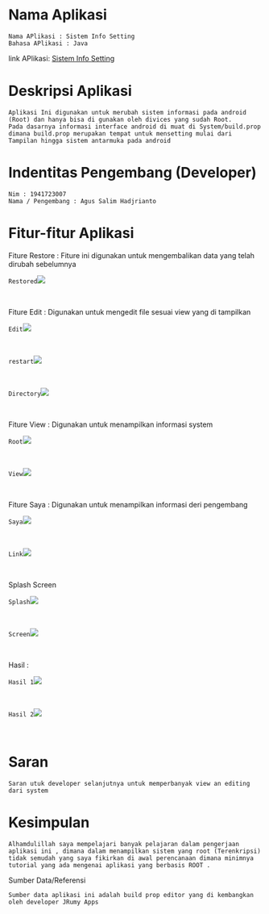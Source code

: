 # Nama Aplikasi

    Nama APlikasi : Sistem Info Setting
    Bahasa APlikasi : Java

 link APlikasi: [Sistem Info Setting](apk/app-debug.apk)


# Deskripsi Aplikasi

    Aplikasi Ini digunakan untuk merubah sistem informasi pada android (Root) dan hanya bisa di gunakan oleh divices yang sudah Root.
    Pada dasarnya informasi interface android di muat di System/build.prop dimana build.prop merupakan tempat untuk mensetting mulai dari Tampilan hingga sistem antarmuka pada android

# Indentitas Pengembang (Developer)

    Nim : 1941723007
    Nama / Pengembang : Agus Salim Hadjrianto

# Fitur-fitur Aplikasi

Fiture Restore : Fiture ini digunakan untuk mengembalikan data yang telah dirubah sebelumnya

`Restored`![](img/restored.jpg)

<br>

Fiture Edit : Digunakan untuk mengedit file sesuai view yang di tampilkan

`Edit`![](img/edit.jpg)

<br>

`restart`![](img/restart.jpg)

<br>

`Directory`![](img/penyimpanan.jpg)

<br>


Fiture View : Digunakan untuk menampilkan informasi system

`Root`![](img/root.jpg)

<br>

`View`![](img/sebelum.jpg)

<br>

Fiture Saya : Digunakan untuk menampilkan informasi deri pengembang

`Saya`![](img/about.jpg)

<br>

`Link`![](img/link.jpg)

<br>

Splash Screen 

`Splash`![](img/splash.png)

<br>

`Screen`![](img/splash1.png)

<br>

Hasil : 

`Hasil 1`![](img/hasil.jpg)

<br>

`Hasil 2`![](img/hasil2.jpg)

<br>

# Saran

    Saran utuk developer selanjutnya untuk memperbanyak view an editing dari system

# Kesimpulan

    Alhamdulillah saya mempelajari banyak pelajaran dalam pengerjaan aplikasi ini , dimana dalam menampilkan sistem yang root (Terenkripsi) tidak semudah yang saya fikirkan di awal perencanaan dimana minimnya tutorial yang ada mengenai aplikasi yang berbasis ROOT . 

Sumber Data/Referensi

    Sumber data aplikasi ini adalah build prop editor yang di kembangkan oleh developer JRumy Apps